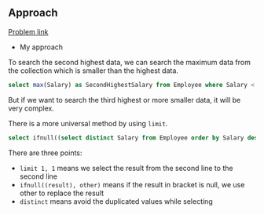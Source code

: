 ## Approach

[Problem link](https://leetcode.com/problems/second-highest-salary/)

- My approach

To search the second highest data, we can search the maximum data from the collection which is smaller than the highest data.

```sql
select max(Salary) as SecondHighestSalary from Employee where Salary < (select max(Salary) from Employee);
```

But if we want to search the third highest or more smaller data, it will be very complex.

There is a more universal method by using `limit`.

```sql
select ifnull((select distinct Salary from Employee order by Salary desc limit 1,1), null) as SecondHighestSalary;
```

There are three points:

  - `limit 1, 1` means we select the result from the second line to the second line
  - `ifnull((result), other)` means if the result in bracket is null, we use other to replace the result
  - `distinct` means avoid the duplicated values while selecting
